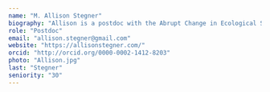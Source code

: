 ```yaml
---
name: "M. Allison Stegner"
biography: "Allison is a postdoc with the Abrupt Change in Ecological Systems project. She is interested in how species and ecosystems have responded to past environmental change over long time scales, and how we can use that information for biodiversity conservation today."
role: "Postdoc"
email: "allison.stegner@gmail.com"
website: "https://allisonstegner.com/"
orcid: "http://orcid.org/0000-0002-1412-8203"
photo: "Allison.jpg"
last: "Stegner"
seniority: "30"
---
```

